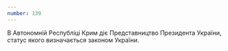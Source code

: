 ```yaml
---
number: 139
---
```


В Автономній Республіці Крим діє Представництво Президента України, статус якого визначається законом України.
